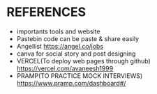 # REFERENCES
* importants tools and website
* Pastebin code can be paste & share easily
* Angellist https://angel.co/jobs
* canva for social story and post designing
* VERCEL(To deploy web pages through github) https://vercel.com/avaneesh1999
* PRAMP(TO PRACTICE MOCK INTERVIEWS) https://www.pramp.com/dashboard#/
 
